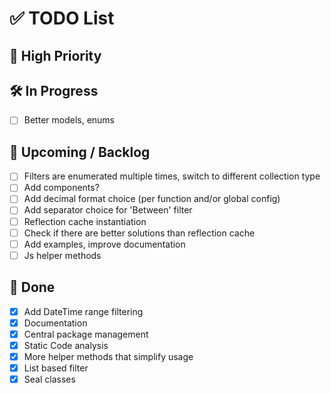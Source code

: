 # ✅ TODO List

## 📌 High Priority

## 🛠 In Progress

-   [ ] Better models, enums

## 📅 Upcoming / Backlog

-   [ ] Filters are enumerated multiple times, switch to different collection type
-   [ ] Add components?
-   [ ] Add decimal format choice (per function and/or global config)
-   [ ] Add separator choice for 'Between' filter
-   [ ] Reflection cache instantiation
-   [ ] Check if there are better solutions than reflection cache
-   [ ] Add examples, improve documentation
-   [ ] Js helper methods

## 🧹 Done

-   [x] Add DateTime range filtering
-   [x] Documentation
-   [x] Central package management
-   [x] Static Code analysis
-   [x] More helper methods that simplify usage
-   [x] List based filter
-   [x] Seal classes
